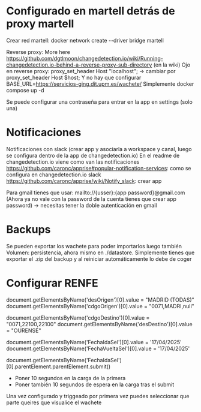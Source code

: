 # Configurado en martell detrás de proxy martell
Crear red martell: docker network create --driver bridge martell

Reverse proxy: More here https://github.com/dgtlmoon/changedetection.io/wiki/Running-changedetection.io-behind-a-reverse-proxy-sub-directory (en la wiki)
Ojo en reverse proxy: proxy_set_header Host "localhost"; -> cambiar por proxy_set_header Host $host;
Y no hay que configurar BASE_URL=https://servicios-ging.dit.upm.es/wachete/
Simplemente docker compose up -d

Se puede configurar una contraseña para entrar en la app en settings (solo una) 


# Notificaciones
Notificaciones con slack (crear app y asociarla a workspace y canal, luego se configura dentro de la app de changedetection.io)
En el readme de changedetection.io viene como van las notificaciones
https://github.com/caronc/apprise#popular-notification-services: como se configura en changedetection.io slack
https://github.com/caronc/apprise/wiki/Notify_slack: crear app


Para gmail tienes que usar:
mailto://{usser}:{app password}@gmail.com
(Ahora ya no vale con la password de la cuenta tienes que crear app password) -> necesitas tener la doble autenticación en gmail

# Backups
Se pueden exportar los wachete para poder importarlos luego también
Volumen: persistencia, ahora mismo en ./datastore. Simplemente tienes que exportar el .zip del backup y al reiniciar automáticamente lo debe de coger


# Configurar RENFE
document.getElementsByName('desOrigen')[0].value = "MADRID (TODAS)"
document.getElementsByName('cdgoOrigen')[0].value = "0071,MADRI,null"

document.getElementsByName('cdgoDestino')[0].value = "0071,22100,22100"
document.getElementsByName('desDestino')[0].value = "OURENSE"

document.getElementsByName('FechaIdaSel')[0].value = '17/04/2025'
document.getElementsByName('FechaVueltaSel')[0].value = '17/04/2025'


document.getElementsByName('FechaIdaSel')[0].parentElement.parentElement.submit()


- Poner 10 segundos en la carga de la primera
- Poner también 10 segundos de espera en la carga tras el submit

Una vez configurado y triggeado por primera vez puedes seleccionar que parte queires que visualice el wachete